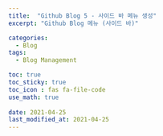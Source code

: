 ```yaml
---
title:  "Github Blog 5 - 사이드 바 메뉴 생성"
excerpt: "Github Blog 메뉴 (사이드 바)"

categories:
  - Blog
tags:
  - Blog Management

toc: true
toc_sticky: true
toc_icon : fas fa-file-code
use_math: true
 
date: 2021-04-25
last_modified_at: 2021-04-25
---
```




